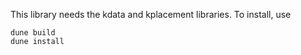 This library needs the kdata and kplacement libraries.
To install, use
```
dune build
dune install
```
